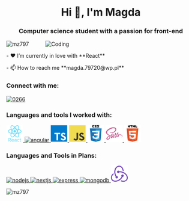 <h1 align="center">Hi 👋, I'm Magda</h1>
<h3 align="center">Computer science student with a passion for front-end</h3>
<img align="right" width="400"
    src="https://cdn.dribbble.com/users/4055494/screenshots/15215756/media/d2b66c4ca0192aa26d103448b3d1518b.gif"
    alt="Coding">

<p align="left"> <img src="https://komarev.com/ghpvc/?username=mz797&label=Profile%20views&color=0e75b6&style=flat"
        alt="mz797" /> </p>

<p>- ❤️ I’m currently in love with **React**</p>
<p>- 📫 How to reach me **magda.79720@wp.pl**</p>



<h3 align="left">Connect with me:</h3>
<p align="left">
    <a href="https://discord.gg/#0266" target="blank"><img align="center"
            src="https://raw.githubusercontent.com/rahuldkjain/github-profile-readme-generator/master/src/images/icons/Social/discord.svg"
            alt="0266" height="30" width="40" /></a>
</p>

<h3 align="left">
    Languages ​​and tools I worked with:</h3>
<p align="left">
    <a href="https://reactjs.org/" target="_blank" rel="noreferrer">
        <img src="https://raw.githubusercontent.com/devicons/devicon/master/icons/react/react-original-wordmark.svg"
            alt="react" width="45" height="45" />
    </a>
    <a href="https://angular.io" target="_blank" rel="noreferrer">
        <img src="https://angular.io/assets/images/logos/angular/angular.svg" alt="angular" width="45" height="45" />
    </a>
    <a href="https://www.typescriptlang.org/" target="_blank" rel="noreferrer">
        <img src="https://raw.githubusercontent.com/devicons/devicon/master/icons/typescript/typescript-original.svg"
            alt="typescript" width="45" height="45" />
    </a>
    <a href="https://developer.mozilla.org/en-US/docs/Web/JavaScript" target="_blank" rel="noreferrer">
        <img src="https://raw.githubusercontent.com/devicons/devicon/master/icons/javascript/javascript-original.svg"
            alt="javascript" width="45" height="45" />
    </a>
    <a href="https://www.w3schools.com/css/" target="_blank" rel="noreferrer"> <img
            src="https://raw.githubusercontent.com/devicons/devicon/master/icons/css3/css3-original-wordmark.svg"
            alt="css3" width="45" height="45" />
    </a>
    <a href="https://sass-lang.com" target="_blank" rel="noreferrer">
        <img src="https://raw.githubusercontent.com/devicons/devicon/master/icons/sass/sass-original.svg" alt="sass"
            width="45" height="45" />
    </a>
    <a href="https://www.w3.org/html/" target="_blank" rel="noreferrer">
        <img src="https://raw.githubusercontent.com/devicons/devicon/master/icons/html5/html5-original-wordmark.svg"
            alt="html5" width="45" height="45" />
    </a>
</p>
<h3 align="left">
    Languages and Tools in Plans:</h3>
<p align="left">
    <a href="https://nodejs.org" target="_blank" rel="noreferrer">
        <img src="http://www.itnetwork.sk/images/10733/nodejs/nodejs_logo.png" alt="nodejs" width="45" height="45" />
    </a>
    <a href="https://nextjs.org/" target="_blank" rel="noreferrer">
        <img src="https://decodenatura.com/static/fb8aa1bb70c9925ce1ae22dc2711b343/4e9d0/nextjs-logo.png" alt="nextjs"
            width="45" height="45" />
    </a>
    <a href="https://expressjs.com" target="_blank" rel="noreferrer">
        <img src="https://encrypted-tbn0.gstatic.com/images?q=tbn:ANd9GcQ18v7qjb95jfqfBueH0PMFkla_3cPQQORDPL_pkACa7Z1IpqKY-8fkvEv75YiV5cwwRXE&usqp=CAU"
            alt="express" width="45" height="45" />
    </a>
    <a href="https://www.mongodb.com/" target="_blank" rel="noreferrer">
        <img src="https://www.joykal.com/wp-content/uploads/2019/09/mongodb.jpg" alt="mongodb" width="45" height="45" />
    </a>
    <a href="https://redux.js.org" target="_blank" rel="noreferrer">
        <img src="https://raw.githubusercontent.com/devicons/devicon/master/icons/redux/redux-original.svg" alt="redux"
            width="45" height="45" style="background:#fff; " />
    </a>

</p>


<p><img align="left"
        src="https://github-readme-stats.vercel.app/api/top-langs?username=mz797&show_icons=true&locale=en&layout=compact"
        alt="mz797" /></p>
